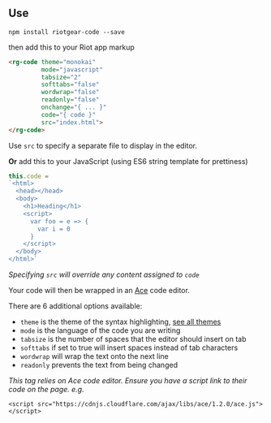 ## Use

```
npm install riotgear-code --save
```

then add this to your Riot app markup

```html
<rg-code theme="monokai"
         mode="javascript"
         tabsize="2"
         softtabs="false"
         wordwrap="false"
         readonly="false"
         onchange="{ ... }"
         code="{ code }"
         src="index.html">
</rg-code>
```

Use `src` to specify a separate file to display in the editor.

**Or** add this to your JavaScript (using ES6 string template for prettiness)

```javascript
this.code =
`<html>
  <head></head>
  <body>
    <h1>Heading</h1>
    <script>
      var foo = e => {
        var i = 0
      }
    </script>
  </body>
</html>`
```

*Specifying `src` will override any content assigned to `code`*

Your code will then be wrapped in an [Ace](http://ace.c9.io/) code editor.

There are 6 additional options available:

- `theme` is the theme of the syntax highlighting, [see all themes](https://github.com/ajaxorg/ace/tree/master/lib/ace/theme)
- `mode` is the language of the code you are writing
- `tabsize` is the number of spaces that the editor should insert on tab
- `softtabs` if set to true will insert spaces instead of tab characters
- `wordwrap` will wrap the text onto the next line
- `readonly` prevents the text from being changed

*This tag relies on Ace code editor. Ensure you have a script link to their code on the page. e.g.*

`<script src="https://cdnjs.cloudflare.com/ajax/libs/ace/1.2.0/ace.js"></script>`
